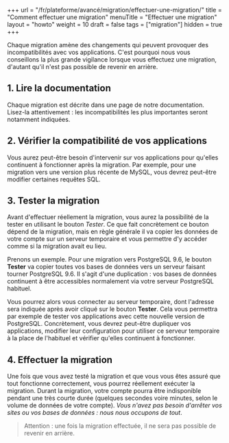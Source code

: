+++
url = "/fr/plateforme/avancé/migration/effectuer-une-migration/"
title = "Comment effectuer une migration"
menuTitle = "Effectuer une migration"
layout = "howto"
weight = 10
draft = false
tags = ["migration"]
hidden = true
+++

Chaque migration amène des changements qui peuvent provoquer des incompatibilités avec vos applications. C'est pourquoi nous vous conseillons la plus grande vigilance lorsque vous effectuez une migration, d'autant qu'il n'est pas possible de revenir en arrière.

## 1. Lire la documentation

Chaque migration est décrite dans une page de notre documentation. Lisez-la attentivement : les incompatibilités les plus importantes seront notamment indiquées.

## 2. Vérifier la compatibilité de vos applications

Vous aurez peut-être besoin d'intervenir sur vos applications pour qu'elles continuent à fonctionner après la migration. Par exemple, pour une migration vers une version plus récente de MySQL, vous devrez peut-être modifier certaines requêtes SQL.

## 3. Tester la migration

Avant d'effectuer réellement la migration, vous aurez la possibilité de la tester en utilisant le bouton *Tester*. Ce que fait concrètement ce bouton dépend de la migration, mais en règle générale il va copier les données de votre compte sur un serveur temporaire et vous permettre d'y accéder comme si la migration avait eu lieu.

Prenons un exemple. Pour une migration vers PostgreSQL 9.6, le bouton **Tester** va copier toutes vos bases de données vers un serveur faisant tourner PostgreSQL 9.6. Il s'agit d'une duplication : vos bases de données continuent à être accessibles normalement via votre serveur PostgreSQL habituel.

Vous pourrez alors vous connecter au serveur temporaire, dont l'adresse sera indiquée après avoir cliqué sur le bouton **Tester**. Cela vous permettra par exemple de tester vos applications avec cette nouvelle version de PostgreSQL. Concrètement, vous devrez peut-être dupliquer vos applications, modifier leur configuration pour utiliser ce serveur temporaire à la place de l'habituel et vérifier qu'elles continuent à fonctionner.

## 4. Effectuer la migration

Une fois que vous avez testé la migration et que vous vous êtes assuré que tout fonctionne correctement, vous pourrez réellement exécuter la migration. Durant la migration, votre compte pourra être indisponible pendant une très courte durée (quelques secondes voire minutes, selon le volume de données de votre compte). _Vous n'avez pas besoin d'arrêter vos sites ou vos bases de données : nous nous occupons de tout_.

> Attention : une fois la migration effectuée, il ne sera pas possible de revenir en arrière.
